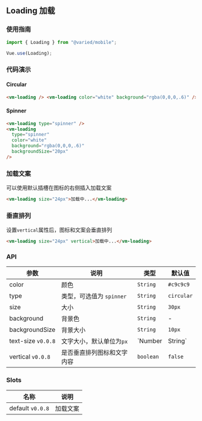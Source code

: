## Loading 加载

### 使用指南

```javascript
import { Loading } from "@varied/mobile";

Vue.use(Loading);
```

### 代码演示

#### Circular

```html
<vm-loading /> <vm-loading color="white" background="rgba(0,0,0,.6)" />
```

#### Spinner

```html
<vm-loading type="spinner" />
<vm-loading
  type="spinner"
  color="white"
  background="rgba(0,0,0,.6)"
  backgroundSize="20px"
/>
```

### 加载文案

可以使用默认插槽在图标的右侧插入加载文案

```html
<vm-loading size="24px">加载中...</vm-loading>
```

### 垂直排列

设置`vertical`属性后，图标和文案会垂直排列

```html
<vm-loading size="24px" vertical>加载中...</vm-loading>
```

### API

| 参数               | 说明                       | 类型              | 默认值     |
| ------------------ | -------------------------- | ----------------- | ---------- |
| color              | 颜色                       | `String`          | `#c9c9c9`  | - |
| type               | 类型，可选值为 `spinner`   | `String`          | `circular` | - |
| size               | 大小                       | `String`          | `30px`     | - |
| background         | 背景色                     | `String`          | -          | - |
| backgroundSize     | 背景大小                   | `String`          | `10px`     | - |
| text-size `v0.0.8` | 文字大小，默认单位为`px`   | `Number | String` | `14px`     |
| vertical `v0.0.8`  | 是否垂直排列图标和文字内容 | `boolean`         | `false`    |

### Slots

| 名称             | 说明     |
| ---------------- | -------- |
| default `v0.0.8` | 加载文案 |
